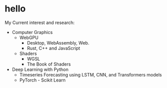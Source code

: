 # hello
My Current interest and research:
* Computer Graphics
  * WebGPU 
    * Desktop, WebAssembly, Web. 
    * Rust, C++ and JavaScript
  * Shaders
    * WGSL
    * The Book of Shaders
* Deep Learning with Python
  * Timeseries Forecasting using LSTM, CNN, and Transformers models
  * PyTorch - Scikit Learn
